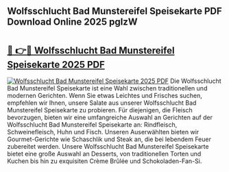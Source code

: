 ## Wolfsschlucht Bad Munstereifel Speisekarte PDF Download Online 2025 pgIzW

# <h2><a href="http://gc9ab8.nevu.top/?p=Wolfsschlucht+Bad+Munstereifel+Speisekarte">🔗 👉🔴 Wolfsschlucht Bad Munstereifel Speisekarte 2025 PDF</a></h2>

[![Wolfsschlucht Bad Munstereifel Speisekarte 2025 PDF](https://i.imgur.com/dBaPXMq.png)](http://gc9ab8.nevu.top/?p=Wolfsschlucht+Bad+Munstereifel+Speisekarte)
Die Wolfsschlucht Bad Munstereifel Speisekarte ist eine Wahl zwischen traditionellen und modernen Gerichten. Wenn Sie etwas Leichtes und Frisches suchen, empfehlen wir Ihnen, unsere Salate aus unserer Wolfsschlucht Bad Munstereifel Speisekarte zu probieren. Für diejenigen, die Fleisch bevorzugen, bieten wir eine umfangreiche Auswahl an Gerichten auf der Wolfsschlucht Bad Munstereifel Speisekarte an: Rindfleisch, Schweinefleisch, Huhn und Fisch. Unseren Auserwählten bieten wir Gourmet-Gerichte wie Schaschlik und Steak an, die bei lebendem Feuer zubereitet werden. Unsere Wolfsschlucht Bad Munstereifel Speisekarte bietet eine große Auswahl an Desserts, von traditionellen Torten und Kuchen bis hin zu exquisiten Crème Brûlée und Schokoladen-Fan-Si.
